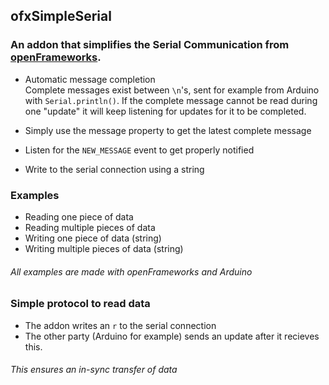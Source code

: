 ofxSimpleSerial
---------------

### An addon that simplifies the Serial Communication from [openFrameworks](http://www.openframeworks.cc/).

* Automatic message completion  
Complete messages exist between `\n`'s, sent for example from Arduino with `Serial.println()`. If the complete message cannot be read during one "update" it will keep listening for updates for it to be completed. 

* Simply use the message property to get the latest complete message
* Listen for the `NEW_MESSAGE` event to get properly notified
* Write to the serial connection using a string

### Examples
* Reading one piece of data
* Reading multiple pieces of data
* Writing one piece of data (string)
* Writing multiple pieces of data (string)

###### All examples are made with openFrameworks and Arduino

### Simple protocol to read data
* The addon writes an `r` to the serial connection
* The other party (Arduino for example) sends an update after it recieves this.

###### This ensures an in-sync transfer of data
